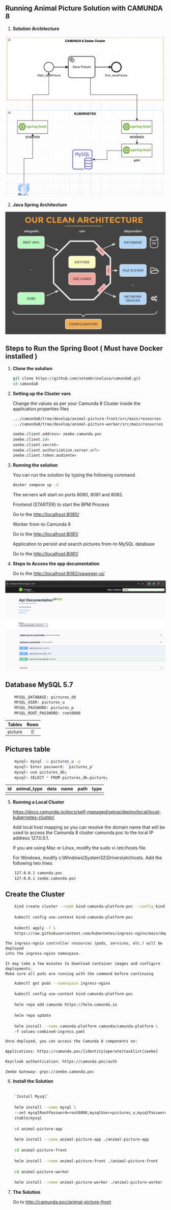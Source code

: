 ## Running Animal Picture Solution with CAMUNDA 8


1. **Solution Architecture**

![Solution Architecture](arquitecture.png)

2. **Java Spring Architecture**

![Java Clean Architecture](clean.png)

## Steps to Run the Spring Boot ( Must have Docker installed )

1. **Clone the solution**

	```bash
    git clone https://github.com/setembrinolusa/camunda8.git
    cd camunda8
	```

2. **Setting up the Cluster vars**

    Change the values as per your Camunda 8 Cluster inside the application.properties files
    
	```bash
    .../camunda8/tree/develop/animal-picture-front/src/main/resources
    .../camunda8/tree/develop/animal-picture-worker/src/main/resources
	```

	```python
	zeebe.client.address= zeebe.camunda.poc
	zeebe.client.id=
	zeebe.client.secret=
	zeebe.client.authorization.server.url=
	zeebe.client.token.audiente=
	```

3. **Running the solution**

    You can run the solution by typing the following command

	```bash
    docker compose up -d
	```

    The servers will start on ports 8080, 8081 and 8082.

    Frontend (STARTER) to start the BPM Process
    
    Go to the <http://localhost:8080/>


    Worker from-to Camunda 8

    Go to the <http://localhost:8081/>


    Application to persist and search pictures from-to MySQL database

    Go to the <http://localhost:8081/>


4. **Steps to Access the app documentation**

    Go to the <http://localhost:8082/swagger-ui/>

![swagger](swagger.png)

## Database MySQL 5.7

```bash
    MYSQL_DATABASE: pictures_db
    MYSQL_USER: pictures_u
    MYSQL_PASSWORD: pictures_p
    MYSQL_ROOT_PASSWORD: root0808
```

| Tables       | Rows |
|--------------|:----:|
| picture      |  0   |

## Pictures table

```bash
    mysql> mysql -u pictures_u -p
    mysql> Enter password: `pictures_p`
    mysql> use pictures_db;
    mysql> SELECT * FROM pictures_db.picture;
```

| id  | animal_type | data       | name       | path       | type       |
|-----|:-----------:|:----------:|:----------:|:----------:|:----------:|
|     |             |            |            |            |            |


5. **Running a Local Cluster**

	https://docs.camunda.io/docs/self-managed/setup/deploy/local/local-kubernetes-cluster/

	Add local host mapping so you can resolve the domain name 
	that will be used to access the Camunda 8 cluster camunda.poc to the local IP address 127.0.0.1.
 	
 	If you are using Mac or Linux, modify the sudo vi /etc/hosts file. 
 	
 	For Windows, modify c:\Windows\System32\Drivers\etc\hosts. Add the following two lines:
 
```bash
	127.0.0.1 camunda.poc
	127.0.0.1 zeebe.camunda.poc
```

## Create the Cluster

```bash
	kind create cluster --name kind-camunda-platform-poc --config kind.config
	
	kubectl config use-context kind-camunda-platform-poc
	
	kubectl apply -f \
	https://raw.githubusercontent.com/kubernetes/ingress-nginx/main/deploy/static/provider/kind/deploy.yaml
```
	
	The ingress-ngnix controller resources (pods, services, etc.) will be deployed 
	into the ingress-nginx namespace. 
	
	It may take a few minutes to download container images and configure deployments. 
	Make sure all pods are running with the command before continuing
	
```bash
	kubectl get pods --namespace ingress-nginx

	kubectl config use-context kind-camunda-platform-poc
	
	helm repo add camunda https://helm.camunda.io
	
	helm repo update

	helm install --name camunda-platform camunda/camunda-platform \ 
	-f values-combined-ingress.yaml
```

	Once deployed, you can access the Camunda 8 components on:

	Applications: https://camunda.poc/[identity|operate|tasklist|zeebe]

	Keycloak authentication: https://camunda.poc/auth

	Zeebe Gateway: grpc://zeebe.camunda.poc


6. **Install the Solution**

```bash

	`Install Mysql`
	
	helm install --name mysql \ 
	--set mysqlRootPassword=root0808,mysqlUser=pictures_u,mysqlPassword=pictures_p,mysqlDatabase=pictures_db \ 
	stable/mysql

    cd animal-picture-app
    
    helm install --name animal-picture-app ./animal-picture-app

    cd animal-picture-front
    
    helm install --name animal-picture-front ./animal-picture-front

    cd animal-picture-worker
    
    helm install --name animal-picture-worker ./animal-picture-worker
```

7. **The Solution**

	Go to http://camunda.poc/animal-picture-front
